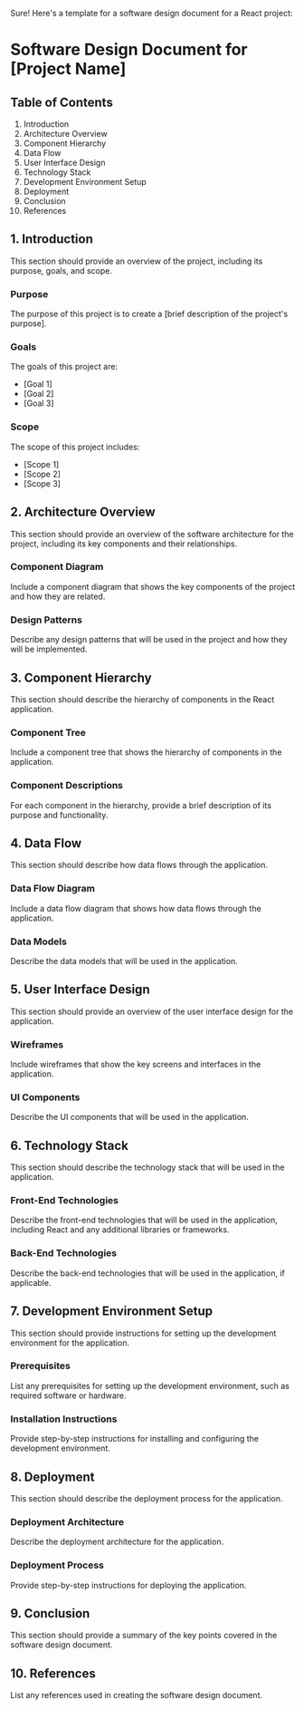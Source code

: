 Sure! Here's a template for a software design document for a React project:

# Software Design Document for [Project Name]

## Table of Contents

1. Introduction
2. Architecture Overview
3. Component Hierarchy
4. Data Flow
5. User Interface Design
6. Technology Stack
7. Development Environment Setup
8. Deployment
9. Conclusion
10. References

## 1. Introduction

This section should provide an overview of the project, including its purpose, goals, and scope.

### Purpose

The purpose of this project is to create a [brief description of the project's purpose].

### Goals

The goals of this project are:

- [Goal 1]
- [Goal 2]
- [Goal 3]

### Scope

The scope of this project includes:

- [Scope 1]
- [Scope 2]
- [Scope 3]

## 2. Architecture Overview

This section should provide an overview of the software architecture for the project, including its key components and their relationships.

### Component Diagram

Include a component diagram that shows the key components of the project and how they are related.

### Design Patterns

Describe any design patterns that will be used in the project and how they will be implemented.

## 3. Component Hierarchy

This section should describe the hierarchy of components in the React application.

### Component Tree

Include a component tree that shows the hierarchy of components in the application.

### Component Descriptions

For each component in the hierarchy, provide a brief description of its purpose and functionality.

## 4. Data Flow

This section should describe how data flows through the application.

### Data Flow Diagram

Include a data flow diagram that shows how data flows through the application.

### Data Models

Describe the data models that will be used in the application.

## 5. User Interface Design

This section should provide an overview of the user interface design for the application.

### Wireframes

Include wireframes that show the key screens and interfaces in the application.

### UI Components

Describe the UI components that will be used in the application.

## 6. Technology Stack

This section should describe the technology stack that will be used in the application.

### Front-End Technologies

Describe the front-end technologies that will be used in the application, including React and any additional libraries or frameworks.

### Back-End Technologies

Describe the back-end technologies that will be used in the application, if applicable.

## 7. Development Environment Setup

This section should provide instructions for setting up the development environment for the application.

### Prerequisites

List any prerequisites for setting up the development environment, such as required software or hardware.

### Installation Instructions

Provide step-by-step instructions for installing and configuring the development environment.

## 8. Deployment

This section should describe the deployment process for the application.

### Deployment Architecture

Describe the deployment architecture for the application.

### Deployment Process

Provide step-by-step instructions for deploying the application.

## 9. Conclusion

This section should provide a summary of the key points covered in the software design document.

## 10. References

List any references used in creating the software design document.